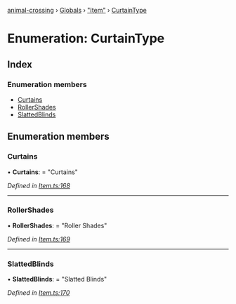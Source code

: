 [animal-crossing](../README.md) › [Globals](../globals.md) › ["Item"](../modules/_item_.md) › [CurtainType](_item_.curtaintype.md)

# Enumeration: CurtainType

## Index

### Enumeration members

* [Curtains](_item_.curtaintype.md#curtains)
* [RollerShades](_item_.curtaintype.md#rollershades)
* [SlattedBlinds](_item_.curtaintype.md#slattedblinds)

## Enumeration members

###  Curtains

• **Curtains**: = "Curtains"

*Defined in [Item.ts:168](https://github.com/Norviah/animal-crossing/blob/b7769d3/module/types/Item.ts#L168)*

___

###  RollerShades

• **RollerShades**: = "Roller Shades"

*Defined in [Item.ts:169](https://github.com/Norviah/animal-crossing/blob/b7769d3/module/types/Item.ts#L169)*

___

###  SlattedBlinds

• **SlattedBlinds**: = "Slatted Blinds"

*Defined in [Item.ts:170](https://github.com/Norviah/animal-crossing/blob/b7769d3/module/types/Item.ts#L170)*
